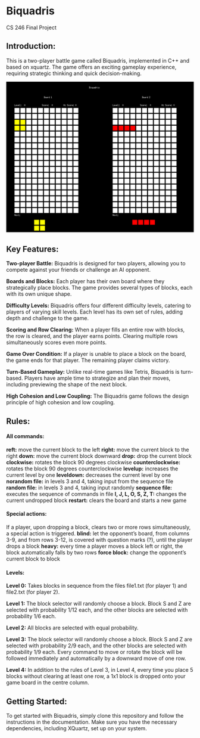 # Biquadris
CS 246 Final Project

## Introduction:
This is a two-player battle game called Biquadris, implemented in C++ and based on xquartz.  The game offers an exciting gameplay experience, requiring strategic thinking and quick decision-making.

![Alt Text](view.png)

## Key Features:

**Two-player Battle:** Biquadris is designed for two players, allowing you to compete against your friends or challenge an AI opponent.

**Boards and Blocks:** Each player has their own board where they strategically place blocks.  The game provides several types of blocks, each with its own unique shape.

**Difficulty Levels:** Biquadris offers four different difficulty levels, catering to players of varying skill levels.  Each level has its own set of rules, adding depth and challenge to the game.

**Scoring and Row Clearing:** When a player fills an entire row with blocks, the row is cleared, and the player earns points.  Clearing multiple rows simultaneously scores even more points.

**Game Over Condition:** If a player is unable to place a block on the board, the game ends for that player.  The remaining player claims victory.

**Turn-Based Gameplay:** Unlike real-time games like Tetris, Biquadris is turn-based.  Players have ample time to strategize and plan their moves, including previewing the shape of the next block.

**High Cohesion and Low Coupling:** The Biquadris game follows the design principle of high cohesion and low coupling. 


## Rules:
#### All commands: 
**reft:** move the current block to the left
**right:** move the current block to the right
**down:** move the current block downward
**drop:** drop the current block
**clockwise:** rotates the block 90 degrees clockwise
**counterclockwise:** rotates the block 90 degrees counterclockwise
**levelup:** increases the current level by one
**leveldown:** decreases the current level by one
**norandom file:** in levels 3 and 4, taking input from the sequence file
**random file:** in levels 3 and 4, taking input randomly
**sequence file:** executes the sequence of commands in file
**I, J, L, O, S, Z, T:** changes the current undropped block
**restart:** clears the board and starts a new game

#### Special actions: 
If a player, upon dropping a block, clears two or more rows simultaneously, a special action is triggered.
**blind:** let the opponent’s board, from columns 3-9, and from rows 3-12, is covered with question marks (?), until the player drops a block
**heavy:** every time a player moves a block left or right, the block automatically falls by two rows
**force block:** change the opponent’s current block to block

#### Levels: 
**Level 0:** 
Takes blocks in sequence from the files file1.txt (for player 1) and file2.txt (for player 2).

**Level 1:**
The block selector will randomly choose a block. Block S and Z are selected with probability 1/12 each, and the other blocks are selected with probability 1/6 each.

**Level 2:**
All blocks are selected with equal probability.

**Level 3:**
The block selector will randomly choose a block. Block S and Z are selected with probability 2/9 each, and the other blocks are selected with probability 1/9 each.
Every command to move or rotate the block will be followed immediately and automatically by a downward move of one row.

**Level 4:**
In addition to the rules of Level 3, in Level 4, every time you place 5 blocks without clearing at least one row, a 1x1 block is dropped onto your game board in the centre column.


## Getting Started:

To get started with Biquadris, simply clone this repository and follow the instructions in the documentation.  Make sure you have the necessary dependencies, including XQuartz, set up on your system.
